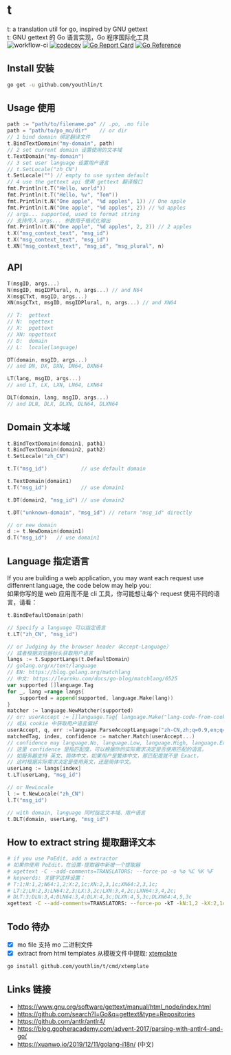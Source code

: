 # t
t: a translation util for go, inspired by GNU gettext  
t: GNU gettext 的 Go 语言实现，Go 程序国际化工具  
![workflow-ci](https://github.com/youthlin/t/actions/workflows/ci.yaml/badge.svg)
[![codecov](https://codecov.io/gh/youthlin/t/branch/main/graph/badge.svg?token=6RyU5nb3YT)](https://codecov.io/gh/youthlin/t)
[![Go Report Card](https://goreportcard.com/badge/github.com/youthlin/t)](https://goreportcard.com/report/github.com/youthlin/t)
[![Go Reference](https://pkg.go.dev/badge/github.com/youthlin/t.svg)](https://pkg.go.dev/github.com/youthlin/t)

## Install 安装

```bash
go get -u github.com/youthlin/t
```

## Usage 使用
```go
path := "path/to/filename.po" // .po, .mo file
path = "path/to/po_mo/dir"    // or dir
// 1 bind domain 绑定翻译文件
t.BindTextDomain("my-domain", path)
// 2 set current domain 设置使用的文本域
t.TextDomain("my-domain")
// 3 set user language 设置用户语言
// t.SetLocale("zh_CN")
t.SetLocale("") // empty to use system default
// 4 use the gettext api 使用 gettext 翻译接口
fmt.Println(t.T("Hello, world"))
fmt.Println(t.T("Hello, %v", "Tom"))
fmt.Println(t.N("One apple", "%d apples", 1)) // One apple
fmt.Println(t.N("One apple", "%d apples", 2)) // %d apples
// args... supported, used to format string
// 支持传入 args... 参数用于格式化输出
fmt.Println(t.N("One apple", "%d apples", 2, 2)) // 2 apples
t.X("msg_context_text", "msg_id")
t.X("msg_context_text", "msg_id")
t.XN("msg_context_text", "msg_id", "msg_plural", n)
```

## API
```go
T(msgID, args...)
N(msgID, msgIDPlural, n, args...) // and N64
X(msgCTxt, msgID, args...)
XN(msgCTxt, msgID, msgIDPlural, n, args...) // and XN64

// T:  gettext
// N:  ngettext
// X:  pgettext
// XN: npgettext
// D:  domain
// L:  locale(language)

DT(domain, msgID, args...)
// and DN, DX, DXN, DN64, DXN64

LT(lang, msgID, args...)
// and LT, LX, LXN, LN64, LXN64

DLT(domain, lang, msgID, args...)
// and DLN, DLX, DLXN, DLN64, DLXN64
```

## Domain 文本域
```go
t.BindTextDomain(domain1, path1)
t.BindTextDomain(domain2, path2)
t.SetLocale("zh_CN")

t.T("msg_id")           // use default domain

t.TextDomain(domain1)
t.T("msg_id")           // use domain1

t.DT(domain2, "msg_id") // use domain2

t.DT("unknown-domain", "msg_id") // return "msg_id" directly

// or new domain
d := t.NewDomain(domain1)
d.T("msg_id")   // use domain1
```

## Language 指定语言
If you are building a web application, you may want each request use diffenrent language, the code below may help you:  
如果你写的是 web 应用而不是 cli 工具，你可能想让每个 request 使用不同的语言，请看：

```go
t.BindDefaultDomain(path)

// Specify a language 可以指定语言
t.LT("zh_CN", "msg_id")

// or Judging by the browser header（Accept-Language）
// 或者根据浏览器标头获取用户语言
langs := t.SupportLangs(t.DefaultDomain）
// golang.org/x/text/language
// EN: https://blog.golang.org/matchlang
// 中文: https://learnku.com/docs/go-blog/matchlang/6525
var supported []language.Tag
for _, lang =range langs{
    supported = append(supported, language.Make(lang))
}
matcher := language.NewMatcher(supported)
// or: userAccept := []language.Tag{ language.Make("lang-code-from-cookie") }
// 或从 cookie 中获取用户语言偏好
userAccept, q, err :=language.ParseAcceptLanguage("zh-CN,zh;q=0.9,en;q=0.8,en-GB;q=0.7,en-US;q=0.6")
matchedTag, index, confidence := matcher.Match(userAccept...)
// confidence may language.No, language.Low, language.High, language.Exact
// 这里 confidence 是指匹配度，可以根据你的实际需求决定是否使用匹配的语言。
// 如服务器支持 英文、简体中文，如果用户是繁体中文，那匹配度就不是 Exact，
// 这时根据实际需求决定是使用英文，还是简体中文。
userLang := langs[index]
t.LT(userLang, "msg_id")

// or NewLocale
l := t.NewLocale("zh_CN")
l.T("msg_id")

// with domain, language 同时指定文本域、用户语言
t.DLT(domain, userLang, "msg_id")
```

## How to extract string 提取翻译文本
```bash
# if you use PoEdit, add a extractor
# 如果你使用 PoEdit，在设置-提取器中新增一个提取器
# ‪xgettext -C --add-comments=TRANSLATORS: --force-po -o %o %C %K %F
# keywords: 关键字这样设置：
# T:1;N:1,2;N64:1,2;X:2,1c;XN:2,3,1c;XN64:2,3,1c;
# LT:2;LN:2,3;LN64:2,3;LX:3,2c;LXN:3,4,2c;LXN64:3,4,2c;
# DLT:3;DLN:3,4;DLN64:3,4;DLX:4,3c;DLXN:4,5,3c;DLXN64:4,5,3c
‪xgettext -C --add-comments=TRANSLATORS: --force-po ‪-kT -kN:1,2 -kX:2,1c -kXN:2,3,1c -k...  *.go
```

## Todo 待办
- [x] mo file 支持 mo 二进制文件  
- [x] extract from html templates 从模板文件中提取: [xtemplate](cmd/xtemplate/)  
```bash
go install github.com/youthlin/t/cmd/xtemplate
```

## Links 链接
- https://www.gnu.org/software/gettext/manual/html_node/index.html
- https://github.com/search?l=Go&q=gettext&type=Repositories
- https://github.com/antlr/antlr4/
- https://blog.gopheracademy.com/advent-2017/parsing-with-antlr4-and-go/
- https://xuanwo.io/2019/12/11/golang-i18n/ (中文)

